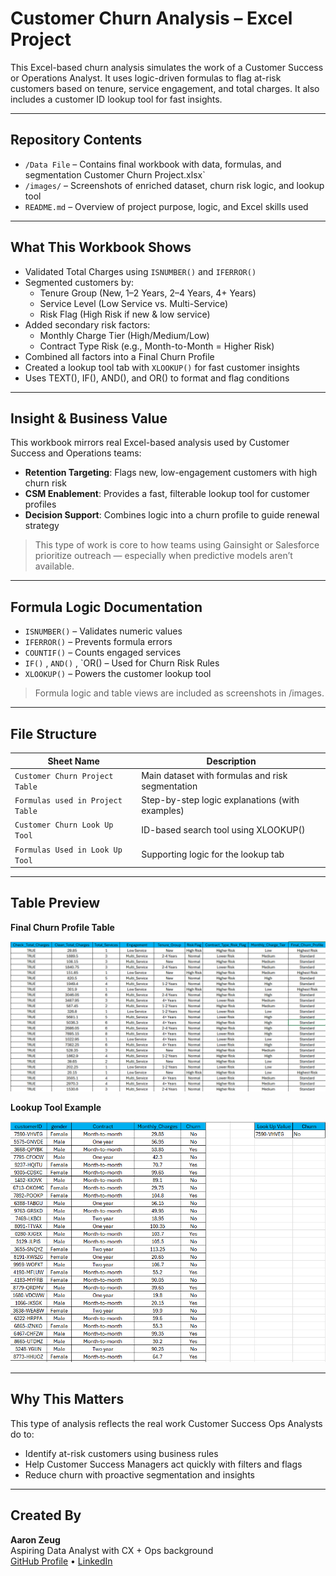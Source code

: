# Customer Churn Analysis – Excel Project

This Excel-based churn analysis simulates the work of a Customer Success or Operations Analyst. It uses logic-driven formulas to flag at-risk customers based on tenure, service engagement, and total charges. It also includes a customer ID lookup tool for fast insights.

---

## Repository Contents

- `/Data File` – Contains final workbook with data, formulas, and segmentation Customer Churn Project.xlsx` 
- `/images/` – Screenshots of enriched dataset, churn risk logic, and lookup tool  
- `README.md` – Overview of project purpose, logic, and Excel skills used

---

## What This Workbook Shows

- Validated Total Charges using `ISNUMBER()` and `IFERROR()`
- Segmented customers by:
  - Tenure Group (New, 1–2 Years, 2–4 Years, 4+ Years)
  - Service Level (Low Service vs. Multi-Service)
  - Risk Flag (High Risk if new & low service)
- Added secondary risk factors:
  - Monthly Charge Tier (High/Medium/Low)
  - Contract Type Risk (e.g., Month-to-Month = Higher Risk)
- Combined all factors into a Final Churn Profile
- Created a lookup tool tab with `XLOOKUP()` for fast customer insights
- Uses TEXT(), IF(), AND(), and OR() to format and flag conditions

---

## Insight & Business Value

This workbook mirrors real Excel-based analysis used by Customer Success and Operations teams:

- **Retention Targeting**: Flags new, low-engagement customers with high churn risk
- **CSM Enablement**: Provides a fast, filterable lookup tool for customer profiles
- **Decision Support**: Combines logic into a churn profile to guide renewal strategy

> This type of work is core to how teams using Gainsight or Salesforce prioritize outreach — especially when predictive models aren’t available.

---

## Formula Logic Documentation

- `ISNUMBER()` – Validates numeric values
- `IFERROR()` – Prevents formula errors
- `COUNTIF()` – Counts engaged services
- `IF()` , `AND()` , `OR()  – Used for Churn Risk Rules
- `XLOOKUP()` – Powers the customer lookup tool

>Formula logic and table views are included as screenshots in /images.

---

## File Structure

| Sheet Name                      | Description                                         |
|--------------------------------|-----------------------------------------------------|
| `Customer Churn Project Table` | Main dataset with formulas and risk segmentation  |
| `Formulas used in Project Table` | Step-by-step logic explanations (with examples)                |
| `Customer Churn Look Up Tool`  | ID-based search tool using XLOOKUP()           |
| `Formulas Used in Look Up Tool`| Supporting logic for the lookup tab                |

---
## Table Preview

**Final Churn Profile Table**

![Final Churn Table 3](images/Final_Churn_Table_3.png)


**Lookup Tool Example**

![Lookup Tool](images/Lookup_Tool.png)

---

## Why This Matters

This type of analysis reflects the real work Customer Success Ops Analysts do to:

- Identify at-risk customers using business rules
- Help Customer Success Managers act quickly with filters and flags
- Reduce churn with proactive segmentation and insights

---

## Created By

**Aaron Zeug**  
Aspiring Data Analyst with CX + Ops background  
[GitHub Profile](https://github.com/Gray135) • [LinkedIn](https://www.linkedin.com/in/aaronzeug)
